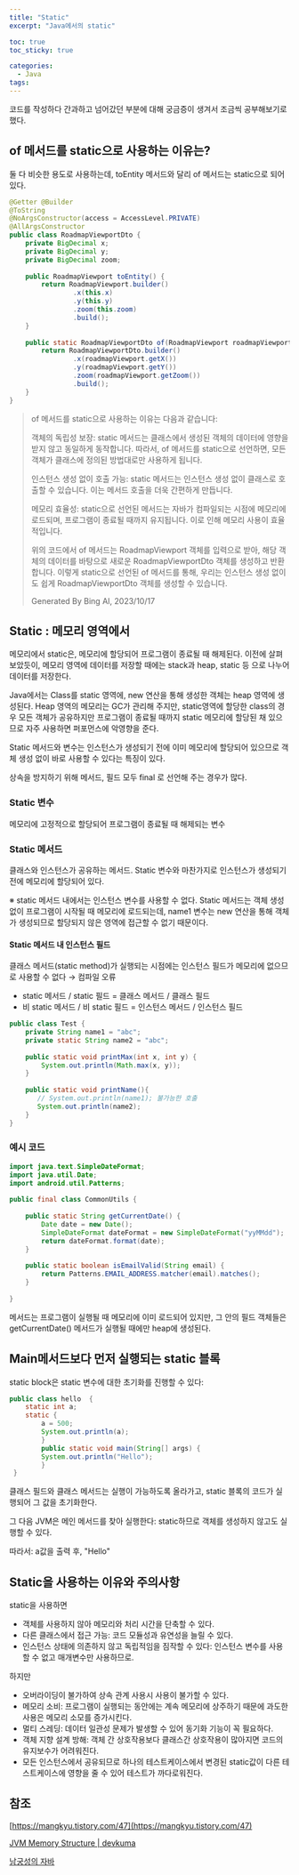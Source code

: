 ```yaml
---
title: "Static"
excerpt: "Java에서의 static"

toc: true
toc_sticky: true

categories:
  - Java
tags:
---
```

코드를 작성하다 간과하고 넘어갔던 부분에 대해 궁금증이 생겨서 조금씩 공부해보기로 했다.

## of 메서드를 static으로 사용하는 이유는?

둘 다 비슷한 용도로 사용하는데, toEntity 메서드와 달리 of 메서드는 static으로 되어 있다.

```java
@Getter @Builder
@ToString
@NoArgsConstructor(access = AccessLevel.PRIVATE)
@AllArgsConstructor
public class RoadmapViewportDto {
    private BigDecimal x;
    private BigDecimal y;
    private BigDecimal zoom;
    
    public RoadmapViewport toEntity() {
        return RoadmapViewport.builder()
                .x(this.x)
                .y(this.y)
                .zoom(this.zoom)
                .build();
    }
    
    public static RoadmapViewportDto of(RoadmapViewport roadmapViewport) {
        return RoadmapViewportDto.builder()
                .x(roadmapViewport.getX())
                .y(roadmapViewport.getY())
                .zoom(roadmapViewport.getZoom())
                .build();
    }
}
```

>of 메서드를 static으로 사용하는 이유는 다음과 같습니다:
>
>    객체의 독립성 보장: static 메서드는 클래스에서 생성된 객체의 데이터에 영향을 받지 않고 동일하게 동작합니다. 따라서, of 메서드를 static으로 선언하면, 모든 객체가 클래스에 정의된 방법대로만 사용하게 됩니다.
>
>    인스턴스 생성 없이 호출 가능: static 메서드는 인스턴스 생성 없이 클래스로 호출할 수 있습니다. 이는 메서드 호출을 더욱 간편하게 만듭니다.
>
>    메모리 효율성: static으로 선언된 메서드는 자바가 컴파일되는 시점에 메모리에 로드되며, 프로그램이 종료될 때까지 유지됩니다. 이로 인해 메모리 사용이 효율적입니다.
>
>위의 코드에서 of 메서드는 RoadmapViewport 객체를 입력으로 받아, 해당 객체의 데이터를 바탕으로 새로운 RoadmapViewportDto 객체를 생성하고 반환합니다. 이렇게 static으로 선언된 of 메서드를 통해, 우리는 인스턴스 생성 없이도 쉽게 RoadmapViewportDto 객체를 생성할 수 있습니다.
>
> Generated By Bing AI, 2023/10/17


## Static : 메모리 영역에서

메모리에서 static은, 메모리에 할당되어 프로그램이 종료될 때 해제된다. 이전에 살펴보았듯이, 메모리 영역에 데이터를 저장할 때에는 stack과 heap, static 등 으로 나누어 데이터를 저장한다.

Java에서는 Class를 static 영역에, new 연산을 통해 생성한 객체는 heap 영역에 생성된다. Heap 영역의 메모리는 GC가 관리해 주지만, static영역에 할당한 class의 경우 모든 객체가 공유하지만 프로그램이 종료될 때까지 static 메모리에 할당된 채 있으므로 자주 사용하면 퍼포먼스에 악영향을 준다.

Static 메서드와 변수는 인스턴스가 생성되기 전에 이미 메모리에 할당되어 있으므로 객체 생성 없이 바로 사용할 수 있다는 특징이 있다.

상속을 방지하기 위해 메서드, 필드 모두 final 로 선언해 주는 경우가 많다.

 
### Static 변수

메모리에 고정적으로 할당되어 프로그램이 종료될 때 해제되는 변수

 
### Static 메서드

클래스와 인스턴스가 공유하는 메서드. Static 변수와 마찬가지로 인스턴스가 생성되기 전에 메모리에 할당되어 있다.

※ static 메서드 내에서는 인스턴스 변수를 사용할 수 없다. Static 메서드는 객체 생성없이 프로그램이 시작될 때 메모리에 로드되는데, name1 변수는 new 연산을 통해 객체가 생성되므로 할당되지 않은 영역에 접근할 수 없기 때문이다.

#### Static 메서드 내 인스턴스 필드

클래스 메서드(static method)가 실행되는 시점에는 인스턴스 필드가 메모리에 없으므로 사용할 수 없다 → 컴파일 오류

- static 메서드 / static 필드 = 클래스 메서드 / 클래스 필드
- 비 static 메서드 / 비 static 필드 = 인스턴스 메서드 / 인스턴스 필드


```java
public class Test {
    private String name1 = "abc";
    private static String name2 = "abc";
 
    public static void printMax(int x, int y) {
        System.out.println(Math.max(x, y));
    }
         
    public static void printName(){
       // System.out.println(name1); 불가능한 호출
       System.out.println(name2);
    }
}
```
 
### 예시 코드
```java
import java.text.SimpleDateFormat;
import java.util.Date;
import android.util.Patterns;
 
public final class CommonUtils {
 
    public static String getCurrentDate() {
        Date date = new Date();
        SimpleDateFormat dateFormat = new SimpleDateFormat("yyMMdd");
        return dateFormat.format(date);
    }
     
    public static boolean isEmailValid(String email) {
        return Patterns.EMAIL_ADDRESS.matcher(email).matches();
    }
     
}
```
메서드는 프로그램이 실행될 때 메모리에 이미 로드되어 있지만, 그 안의 필드 객체들은 getCurrentDate() 메서드가 실행될 때에만  heap에 생성된다.

## Main메서드보다 먼저 실행되는 static 블록

static block은 static 변수에 대한 초기화를 진행할 수 있다:

```java
public class hello  {
	static int a;
	static {
    	a = 500;
        System.out.println(a);
        }
        public static void main(String[] args) {
        System.out.println("Hello");
        }
 }
```

클래스 필드와 클래스 메서드는 실행이 가능하도록 올라가고, static 블록의 코드가 실행되어 그 값을 초기화한다.

그 다음 JVM은 메인 메서드를 찾아 실행한다: static하므로 객체를 생성하지 않고도 실행할 수 있다.

따라서: a값을 출력 후, "Hello"
 
## Static을 사용하는 이유와 주의사항
 
static을 사용하면
- 객체를 사용하지 않아 메모리와 처리 시간을 단축할 수 있다.
- 다른 클래스에서 접근 가능: 코드 모듈성과 유연성을 늘릴 수 있다.
- 인스턴스 상태에 의존하지 않고 독립적임을 짐작할 수 있다: 인스턴스 변수를 사용할 수 없고 매개변수만 사용하므로.

 
하지만
- 오버라이딩이 불가하여 상속 관계 사용시 사용이 불가할 수 있다.
- 메모리 소비: 프로그램이 실행되는 동안에는 계속 메모리에 상주하기 때문에 과도한 사용은 메모리 소모를 증가시킨다.
- 멀티 스레딩: 데이터 일관성 문제가 발생할 수 있어 동기화 기능이 꼭 필요하다.
- 객체 지향 설계 방해: 객체 간 상호작용보다 클래스간 상호작용이 많아지면 코드의 유지보수가 어려워진다.
- 모든 인스턴스에서 공유되므로 하나의 테스트케이스에서 변경된 static값이 다른 테스트케이스에 영향을 줄 수 있어 테스트가 까다로워진다.
 
 
## 참조

[https://mangkyu.tistory.com/47](https://mangkyu.tistory.com/47)

[JVM Memory Structure | devkuma](https://www.devkuma.com/docs/jvm/memory-structure/)

[남궁성의 자바](https://www.youtube.com/watch?v=Fl4TzjPKAMU&ab_channel=%EB%82%A8%EA%B6%81%EC%84%B1%EC%9D%98%EC%A0%95%EC%84%9D%EC%BD%94%EB%94%A9)